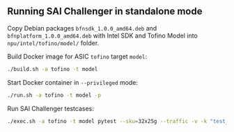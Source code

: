 ## Running SAI Challenger in standalone mode

Copy Debian packages `bfnsdk_1.0.0_amd64.deb` and `bfnplatform_1.0.0_amd64.deb` with Intel SDK and Tofino Model into `npu/intel/tofino/model/` folder.

Build Docker image for ASIC `tofino` target `model`:
```sh
./build.sh -a tofino -t model
```

Start Docker container in `--privileged` mode:
```sh
./run.sh -a tofino -t model -p
```

Run SAI Challenger testcases:
```sh
./exec.sh -a tofino -t model pytest --sku=32x25g --traffic -v -k "test_l2_basic"
```

